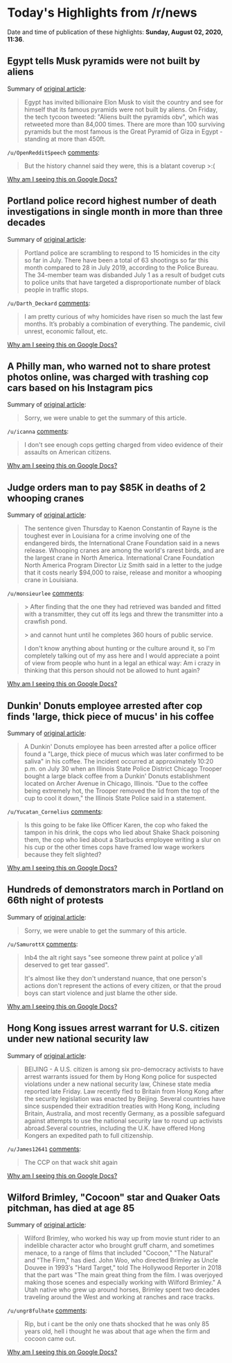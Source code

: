 # Today's Highlights from /r/news

Date and time of publication of these highlights: **Sunday, August 02, 2020, 11:36**.

## Egypt tells Musk pyramids were not built by aliens

Summary of [original article](https://www.bbc.com/news/world-africa-53627888):

> Egypt has invited billionaire Elon Musk to visit the country and see for himself that its famous pyramids were not built by aliens. On Friday, the tech tycoon tweeted: "Aliens built the pyramids obv", which was retweeted more than 84,000 times. There are more than 100 surviving pyramids but the most famous is the Great Pyramid of Giza in Egypt - standing at more than 450ft.

`/u/OpenRedditSpeech` [comments](https://www.reddit.com/r/news/comments/i2awad/egypt_tells_musk_pyramids_were_not_built_by_aliens/):

> But the history channel said they were, this is a blatant coverup >:(

[Why am I seeing this on Google Docs?](https://docs.google.com/document/d/1Dc6We63vOXIZsc0op-Bt4abqkYjXzOigalQqFxmvvbM/edit?usp=sharing)

## Portland police record highest number of death investigations in single month in more than three decades

Summary of [original article](https://www.oregonlive.com/crime/2020/07/portland-police-record-highest-number-of-death-investigations-in-single-month-in-more-than-three-decades.html):

> Portland police are scrambling to respond to 15 homicides in the city so far in July. There have been a total of 63 shootings so far this month compared to 28 in July 2019, according to the Police Bureau. The 34-member team was disbanded July 1 as a result of budget cuts to police units that have targeted a disproportionate number of black people in traffic stops.

`/u/Darth_Deckard` [comments](https://www.reddit.com/r/news/comments/i2afjc/portland_police_record_highest_number_of_death/):

> I am pretty curious of why homicides have risen so much the last few months. It’s probably a combination of everything. The pandemic, civil unrest, economic fallout, etc.

[Why am I seeing this on Google Docs?](https://docs.google.com/document/d/1Dc6We63vOXIZsc0op-Bt4abqkYjXzOigalQqFxmvvbM/edit?usp=sharing)

## A Philly man, who warned not to share protest photos online, was charged with trashing cop cars based on his Instagram pics

Summary of [original article](https://www.inquirer.com/news/philly-protests-676-arrests-social-media-state-police-instagram-facebook-sammy-rivera-luke-cossman-20200731.html):

> Sorry, we were unable to get the summary of this article.

`/u/icanna` [comments](https://www.reddit.com/r/news/comments/i2ble8/a_philly_man_who_warned_not_to_share_protest/):

> I don't see enough cops getting charged from video evidence of their assaults on American citizens.

[Why am I seeing this on Google Docs?](https://docs.google.com/document/d/1Dc6We63vOXIZsc0op-Bt4abqkYjXzOigalQqFxmvvbM/edit?usp=sharing)

## Judge orders man to pay $85K in deaths of 2 whooping cranes

Summary of [original article](https://abcnews.go.com/US/wireStory/judge-orders-man-pay-85k-deaths-whooping-cranes-72110494):

> The sentence given Thursday to Kaenon Constantin of Rayne is the toughest ever in Louisiana for a crime involving one of the endangered birds, the International Crane Foundation said in a news release. Whooping cranes are among the world's rarest birds, and are the largest crane in North America. International Crane Foundation North America Program Director Liz Smith said in a letter to the judge that it costs nearly $94,000 to raise, release and monitor a whooping crane in Louisiana.

`/u/monsieurlee` [comments](https://www.reddit.com/r/news/comments/i251p4/judge_orders_man_to_pay_85k_in_deaths_of_2/):

> \>  After finding that the one they had retrieved was banded and fitted with a transmitter, they cut off its legs and threw the transmitter into a crawfish pond. 
> 
> \>  and cannot hunt until he completes 360 hours of public service.
> 
> I don't know anything about hunting or the culture around it, so I'm completely talking out of my ass here and I would appreciate a point of view from people who hunt in a legal an ethical way: Am i crazy in thinking that this person should not be allowed to hunt again?

[Why am I seeing this on Google Docs?](https://docs.google.com/document/d/1Dc6We63vOXIZsc0op-Bt4abqkYjXzOigalQqFxmvvbM/edit?usp=sharing)

## Dunkin' Donuts employee arrested after cop finds 'large, thick piece of mucus' in his coffee

Summary of [original article](https://abcnews.go.com/US/dunkin-donuts-employee-arrested-cop-finds-large-thick/story?id=72130055&cid=clicksource_4380645_2_heads_hero_live_twopack_hed):

> A Dunkin' Donuts employee has been arrested after a police officer found a "Large, thick piece of mucus which was later confirmed to be saliva" in his coffee. The incident occurred at approximately 10:20 p.m. on July 30 when an Illinois State Police District Chicago Trooper bought a large black coffee from a Dunkin' Donuts establishment located on Archer Avenue in Chicago, Illinois. "Due to the coffee being extremely hot, the Trooper removed the lid from the top of the cup to cool it down," the Illinois State Police said in a statement.

`/u/Yucatan_Cornelius` [comments](https://www.reddit.com/r/news/comments/i2b6du/dunkin_donuts_employee_arrested_after_cop_finds/):

> Is this going to be fake like Officer Karen, the cop who faked the tampon in his drink, the cops who lied about Shake Shack poisoning them, the cop who lied about a Starbucks employee writing a slur on his cup or the other times cops have framed low wage workers because they felt slighted?

[Why am I seeing this on Google Docs?](https://docs.google.com/document/d/1Dc6We63vOXIZsc0op-Bt4abqkYjXzOigalQqFxmvvbM/edit?usp=sharing)

## Hundreds of demonstrators march in Portland on 66th night of protests

Summary of [original article](https://www.cnn.com/2020/08/02/us/portland-protests/index.html?utm_source=feedburner&utm_medium=feed&utm_campaign=Feed%3A+rss%2Fcnn_latest+%28RSS%3A+CNN+-+Most+Recent%29):

> Sorry, we were unable to get the summary of this article.

`/u/SamurottX` [comments](https://www.reddit.com/r/news/comments/i2dy1k/hundreds_of_demonstrators_march_in_portland_on/):

> Inb4 the alt right says "see someone threw paint at police y'all deserved to get tear gassed".
> 
> It's almost like they don't understand nuance, that one person's actions don't represent the actions of every citizen, or that the proud boys can start violence and just blame the other side.

[Why am I seeing this on Google Docs?](https://docs.google.com/document/d/1Dc6We63vOXIZsc0op-Bt4abqkYjXzOigalQqFxmvvbM/edit?usp=sharing)

## Hong Kong issues arrest warrant for U.S. citizen under new national security law

Summary of [original article](https://www.nbcnews.com/news/world/hong-kong-issues-arrest-warrant-u-s-citizen-under-new-n1235574):

> BEIJING - A U.S. citizen is among six pro-democracy activists to have arrest warrants issued for them by Hong Kong police for suspected violations under a new national security law, Chinese state media reported late Friday. Law recently fled to Britain from Hong Kong after the security legislation was enacted by Beijing. Several countries have since suspended their extradition treaties with Hong Kong, including Britain, Australia, and most recently Germany, as a possible safeguard against attempts to use the national security law to round up activists abroad.Several countries, including the U.K. have offered Hong Kongers an expedited path to full citizenship.

`/u/James12641` [comments](https://www.reddit.com/r/news/comments/i2d8ld/hong_kong_issues_arrest_warrant_for_us_citizen/):

> The CCP on that wack shit again

[Why am I seeing this on Google Docs?](https://docs.google.com/document/d/1Dc6We63vOXIZsc0op-Bt4abqkYjXzOigalQqFxmvvbM/edit?usp=sharing)

## Wilford Brimley, "Cocoon" star and Quaker Oats pitchman, has died at age 85

Summary of [original article](https://www.cbsnews.com/news/wilford-brimley-died-cocoon-star-quaker-oats-pitchman-dead-age-85-cause-of-death-kidney-ailment-2020-08-02/):

> Wilford Brimley, who worked his way up from movie stunt rider to an indelible character actor who brought gruff charm, and sometimes menace, to a range of films that included "Cocoon," "The Natural" and "The Firm," has died. John Woo, who directed Brimley as Uncle Douvee in 1993′s "Hard Target," told The Hollywood Reporter in 2018 that the part was "The main great thing from the film. I was overjoyed making those scenes and especially working with Wilford Brimley." A Utah native who grew up around horses, Brimley spent two decades traveling around the West and working at ranches and race tracks.

`/u/ungr8fulhate` [comments](https://www.reddit.com/r/news/comments/i2cm8e/wilford_brimley_cocoon_star_and_quaker_oats/):

> Rip, but i cant be the only one thats shocked that he was only 85 years old, hell i thought he was about that age when the firm and cocoon came out.

[Why am I seeing this on Google Docs?](https://docs.google.com/document/d/1Dc6We63vOXIZsc0op-Bt4abqkYjXzOigalQqFxmvvbM/edit?usp=sharing)

